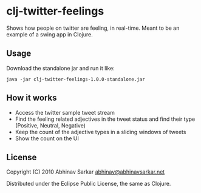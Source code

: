 # clj-twitter-feelings

Shows how people on twitter are feeling, in real-time.
Meant to be an example of a swing app in Clojure.

## Usage

Download the standalone jar and run it like:

    java -jar clj-twitter-feelings-1.0.0-standalone.jar

## How it works

* Access the twitter sample tweet stream 
* Find the feeling related adjectives in the tweet status and find their type
(Positive, Neutral, Negative)
* Keep the count of the adjective types in a sliding windows of tweets
* Show the count on the UI
    
## License

Copyright (C) 2010 Abhinav Sarkar <abhinav@abhinavsarkar.net>

Distributed under the Eclipse Public License, the same as Clojure.

